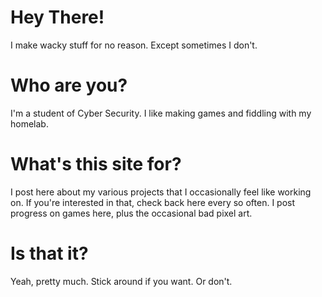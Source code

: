 # Hey There!

I make wacky stuff for no reason.
Except sometimes I don't.

# Who are you?

I'm a student of Cyber Security. I like making games and fiddling with my homelab.

# What's this site for?

I post here about my various projects that I occasionally feel like working on. If you're interested in that, check back here every so often. I post progress on games here, plus the occasional bad pixel art.

# Is that it?

Yeah, pretty much. Stick around if you want. Or don't.
